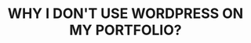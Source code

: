 ﻿---
 tags: articles
 desc: Find out why WordPress isn’t my go-to for portfolios and explore the alternatives. Create a lightweight, faster site that perfectly showcases your work.
 title: WHY I DON'T USE WORDPRESS ON MY PORTFOLIO?
 image: /assets/wp.webp
 intro: Everybody loves WordPress, and so do I. It’s a powerful and widely used content management system that has made creating websites accessible for millions of users. However, when it comes to building my own portfolio—especially if you’re a startup business or developer looking for a lightweight, highly optimized solution—I’ve chosen a different path. This isn’t about discrediting WordPress or dismissing its value. It’s simply a personal decision based on my own experiences, workflow preferences, and the unique needs of my projects. There are specific reasons why, in the context of a professional portfolio, I believe alternative tools can offer a better fit.
 header1: 1. WordPress isn’t low-end PC friendly
 desc1: Developing a WordPress site locally can be an uphill battle if you’re working on a low-end PC. Setting up a local environment often involves using resource-intensive tools like XAMPP, WAMP, or Local by Flywheel. For a startup business or developer just starting out—often with limited access to high-end hardware—this can quickly become a frustrating experience. Simple tasks such as editing pages or testing themes may feel slow and unresponsive, which can hinder productivity and result in longer development cycles. As a developer, time and efficiency are critical, and you don’t want to spend most of your time waiting for environments to load or scripts to execute. This heavy dependency on robust hardware makes WordPress less ideal when agility is essential for delivering quick results, especially during the early stages of building your portfolio.
 header2: 2. Hosting is a must-have, not a choice
 desc2: One of the key considerations for any startup or developer is budget. While WordPress itself is free to use, it still requires hosting to run effectively. Finding a reliable and affordable hosting service is crucial, but not always easy. The best workaround for new developers or small businesses might be to use free hosting services like InfinityFree.net. However, such services come with a host of limitations—limited storage, restricted bandwidth, and reduced control over server configurations. You may even face restrictions on custom domains or database management, which can hinder your ability to fully customize and optimize your site. For a simple portfolio, these limitations can feel unnecessarily complex. You end up spending more time figuring out workarounds instead of focusing on building a site that showcases your skills and expertise.
 header3: 3. Optimization becomes a juggling act
 desc3: When you’re presenting your work to potential clients or employers, your portfolio needs to reflect the quality of your skills and attention to detail. Speed and performance play a critical role in making a great first impression. Unfortunately, WordPress sites can be notoriously difficult to optimize without additional help. Straight out of the box, they often require several plugins to achieve the kind of performance you want. Whether it’s caching, image compression, or script minification, each new plugin adds to the overall weight of your site. For a developer or startup, where a polished, fast-loading website is a necessity, these added layers of complexity can become counterproductive. The more plugins you install, the greater the risk of conflicts, security vulnerabilities, and—most importantly—performance degradation. For a portfolio, where simplicity and speed are paramount, WordPress can sometimes feel like more of a hindrance than a help.
 conclusion: If you’re a startup business or developer building your portfolio, consider using an alternative like 11ty (Eleventy). Portfolios are meant to be straightforward, efficient, and easy to maintain—a showcase of your skills, not a complex project that requires heavy infrastructure. With 11ty, you get a static site generator that’s lightweight, easy to learn, and incredibly powerful for creating highly optimized, fast-loading websites. The development process is smoother, and it doesn’t require a hefty investment in hardware or premium hosting plans. For small businesses or developers, it’s a solution that allows you to focus on your craft rather than battling technical limitations. While 11ty is perfect for portfolios and static sites, I still believe WordPress is unmatched when it comes to building dynamic, feature-rich websites. But for a simple, high-performing portfolio that truly represents who you are and what you do, 11ty is the perfect fit.
---

